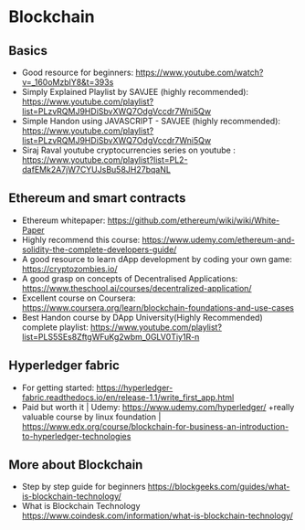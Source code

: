 # Blockchain

## Basics
+ Good resource for beginners: https://www.youtube.com/watch?v=_160oMzblY8&t=393s
+ Simply Explained Playlist by SAVJEE (highly recommended): https://www.youtube.com/playlist?list=PLzvRQMJ9HDiSbvXWQ7OdgVccdr7Wni5Qw
+ Simple Handon using JAVASCRIPT - SAVJEE (highly recommended): https://www.youtube.com/playlist?list=PLzvRQMJ9HDiSbvXWQ7OdgVccdr7Wni5Qw
+ Siraj Raval youtube cryptocurrencies series on youtube : https://www.youtube.com/playlist?list=PL2-dafEMk2A7jW7CYUJsBu58JH27bqaNL

## Ethereum and smart contracts
+ Ethereum whitepaper: https://github.com/ethereum/wiki/wiki/White-Paper
+ Highly recommend this course: https://www.udemy.com/ethereum-and-solidity-the-complete-developers-guide/
+ A good resource to learn dApp development by coding your own game: https://cryptozombies.io/
+ A good grasp on concepts of Decentralised Applications: https://www.theschool.ai/courses/decentralized-application/
+ Excellent course on Coursera: https://www.coursera.org/learn/blockchain-foundations-and-use-cases
+ Best Handon course by DApp University(Highly Recommended) complete playlist: https://www.youtube.com/playlist?list=PLS5SEs8ZftgWFuKg2wbm_0GLV0Tiy1R-n

## Hyperledger fabric
+ For getting started: https://hyperledger-fabric.readthedocs.io/en/release-1.1/write_first_app.html
+ Paid but worth it | Udemy: https://www.udemy.com/hyperledger/
+really valuable course by linux foundation | https://www.edx.org/course/blockchain-for-business-an-introduction-to-hyperledger-technologies

## More about Blockchain
+ Step by step guide for beginners https://blockgeeks.com/guides/what-is-blockchain-technology/
+ What is Blockchain Technology https://www.coindesk.com/information/what-is-blockchain-technology/
